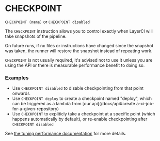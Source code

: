 # CHECKPOINT 

`CHECKPOINT (name)` or `CHECKPOINT disabled`

The `CHECKPOINT` instruction allows you to control exactly when LayerCI will take snapshots of the pipeline.

On future runs, if no files or instructions have changed since the snapshot was taken, the runner will restore the snapshot instead of repeating work.

`CHECKPOINT` is not usually required, it's advised not to use it unless you are using the API or there is measurable performance benefit to doing so.

### Examples

- Use `CHECKPOINT disabled` to disable checkpointing from that point onwards
- Use `CHECKPOINT deploy` to create a checkpoint named "deploy", which can be triggered as a lambda from [our api](/docs/api#create a-ci-job-for-a-given-repository)
- Use `CHECKPOINT` to expliticly take a checkpoint at a specific point (which happens automatically by default), or re-enable checkpointing after `CHECKPOINT disabled`

See [the tuning performance documentation](/docs/tuning-performance) for more details.
